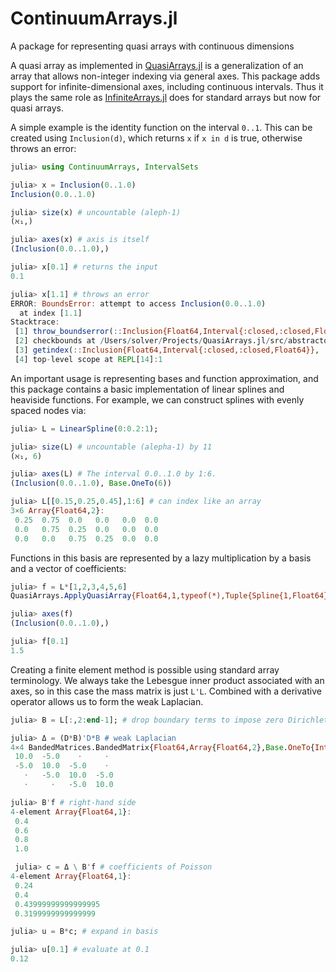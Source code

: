 # ContinuumArrays.jl
A package for representing quasi arrays with continuous dimensions


A quasi array as implemented in [QuasiArrays.jl](https://github.com/JuliaApproximation/QuasiArrays.jl) is a 
generalization of an array that allows non-integer indexing via general axes. This package adds support for
infinite-dimensional axes, including continuous intervals. Thus it plays the same role as [InfiniteArrays.jl](https://github.com/JuliaArrays/InfiniteArrays.jl) does for standard arrays but now for quasi arrays. 

A simple example is the identity function on the interval `0..1`. This can be created using `Inclusion(d)`,
which returns `x` if `x in d` is true, otherwise throws an error:
```julia
julia> using ContinuumArrays, IntervalSets

julia> x = Inclusion(0..1.0)
Inclusion(0.0..1.0)

julia> size(x) # uncountable (aleph-1)
(ℵ₁,)

julia> axes(x) # axis is itself
(Inclusion(0.0..1.0),)

julia> x[0.1] # returns the input
0.1

julia> x[1.1] # throws an error
ERROR: BoundsError: attempt to access Inclusion(0.0..1.0)
  at index [1.1]
Stacktrace:
 [1] throw_boundserror(::Inclusion{Float64,Interval{:closed,:closed,Float64}}, ::Tuple{Float64}) at ./abstractarray.jl:538
 [2] checkbounds at /Users/solver/Projects/QuasiArrays.jl/src/abstractquasiarray.jl:287 [inlined]
 [3] getindex(::Inclusion{Float64,Interval{:closed,:closed,Float64}}, ::Float64) at /Users/solver/Projects/QuasiArrays.jl/src/indices.jl:158
 [4] top-level scope at REPL[14]:1
```

An important usage is representing bases and function approximation, and this package contains
a basic implementation of linear splines and heaviside functions. For example, we can construct splines
with evenly spaced nodes via:
```julia
julia> L = LinearSpline(0:0.2:1);

julia> size(L) # uncountable (alepha-1) by 11
(ℵ₁, 6)

julia> axes(L) # The interval 0.0..1.0 by 1:6. 
(Inclusion(0.0..1.0), Base.OneTo(6))

julia> L[[0.15,0.25,0.45],1:6] # can index like an array
3×6 Array{Float64,2}:
 0.25  0.75  0.0   0.0   0.0  0.0
 0.0   0.75  0.25  0.0   0.0  0.0
 0.0   0.0   0.75  0.25  0.0  0.0
```
Functions in this basis are represented by a lazy multiplication by a basis
and a vector of coefficients:
```julia
julia> f = L*[1,2,3,4,5,6]
QuasiArrays.ApplyQuasiArray{Float64,1,typeof(*),Tuple{Spline{1,Float64},Array{Int64,1}}}(*, (Spline{1,Float64}([0.0, 0.2, 0.4, 0.6, 0.8, 1.0]), [1, 2, 3, 4, 5, 6]))

julia> axes(f)
(Inclusion(0.0..1.0),)

julia> f[0.1]
1.5
```

Creating a finite element method is possible using standard array terminology. 
We always take the Lebesgue inner product associated with an axes, so in this
case the mass matrix is just `L'L`. Combined with a derivative operator allows
us to form the weak Laplacian.
```julia
julia> B = L[:,2:end-1]; # drop boundary terms to impose zero Dirichlet

julia> Δ = (D*B)'D*B # weak Laplacian
4×4 BandedMatrices.BandedMatrix{Float64,Array{Float64,2},Base.OneTo{Int64}}:
 10.0  -5.0    ⋅     ⋅ 
 -5.0  10.0  -5.0    ⋅ 
   ⋅   -5.0  10.0  -5.0
   ⋅     ⋅   -5.0  10.0

julia> B'f # right-hand side
4-element Array{Float64,1}:
 0.4
 0.6
 0.8
 1.0

 julia> c = Δ \ B'f # coefficients of Poisson
4-element Array{Float64,1}:
 0.24               
 0.4                
 0.43999999999999995
 0.3199999999999999 

julia> u = B*c; # expand in basis

julia> u[0.1] # evaluate at 0.1
0.12
```



